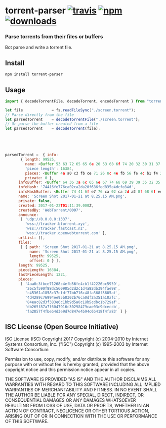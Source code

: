 # torrent-parser [![travis][travis-image]][travis-url] [![npm][npm-image]][npm-url] [![downloads][downloads-image]][downloads-url]

[travis-image]: https://travis-ci.org/CraigglesO/torrent-parser.svg?branch=master
[travis-url]: https://travis-ci.org/CraigglesO/torrent-parser
[npm-image]: https://img.shields.io/npm/v/torrent-parser.svg
[npm-url]: https://npmjs.org/package/torrent-parser
[downloads-image]: https://img.shields.io/npm/dm/torrent-parser.svg
[downloads-url]: https://npmjs.org/package/torrent-parser

### Parse torrents from their files or buffers

Bot parse and write a torrent file.

## Install

``` javascript
npm install torrent-parser
```

## Usage
``` javascript
import { decodeTorrentFile, decodeTorrent, encodeTorrent } from "torrent-parser"

let file             = fs.readFileSync("./screen.torrent");
// Parse directly from the file
let parsedTorrent    = decodeTorrentFile("./screen.torrent");
// Or parse the buffer created from a file
let parsedTorrent    = decodeTorrent(file);





parsedTorrent =  { info: 
       { length: 99525,
         name: <Buffer 53 63 72 65 65 6e 20 53 68 6f 74 20 32 30 31 37 2d 30 31 2d 32 31 20 61 74 20 38 2e 32 35 2e 31 35 20 41 4d 2e 70 6e 67>,
         'piece length': 16384,
         pieces: <Buffer 4a a0 c3 fb ce 71 26 8c 4e fb 56 fe 4c b1 f4 22 26 bc 59 59 26 c5 f5 90 f8 8d c5 60 90 5d 2d 2c 1d 4a 82 db 39 4f ae 98 c4 53 61 a1 85 8c 37 cf df 77 ... >,
         private: 0 },
      infoBuffer: <Buffer 64 36 3a 6c 65 6e 67 74 68 69 39 39 35 32 35 65 34 3a 6e 61 6d 65 34 30 3a 53 63 72 65 65 6e 20 53 68 6f 74 20 32 30 31 37 2d 30 31 2d 32 31 20 61 74 ... >,
      infoHash: '74416fe776ca02ca2da20f686fed835e4dcfe84d',
      infoHashBuffer: <Buffer 74 41 6f e7 76 ca 02 ca 2d a2 0f 68 6f ed 83 5e 4d cf e8 4d>,
      name: 'Screen Shot 2017-01-21 at 8.25.15 AM.png',
      private: false,
      created: 2017-01-22T01:11:39.000Z,
      createdBy: 'WebTorrent/0097',
      announce:
       [ 'udp://0.0.0.0:1337',
         'wss://tracker.btorrent.xyz',
         'wss://tracker.fastcast.nz',
         'wss://tracker.openwebtorrent.com' ],
      urlList: [],
      files:
       [ { path: 'Screen Shot 2017-01-21 at 8.25.15 AM.png',
           name: 'Screen Shot 2017-01-21 at 8.25.15 AM.png',
           length: 99525,
           offset: 0 } ],
      length: 99525,
      pieceLength: 16384,
      lastPieceLength: 1221,
      pieces:
       [ '4aa0c3fbce71268c4efb56fe4cb1f42226bc5959',
         '26c5f590f88dc560905d2d2c1d4a82db394fae98',
         'c45361a1858c37cfdf77bb716c48fa368f3605af',
         '4d4289c76994ee95b0302b76ca0df2a351a10afc',
         '84eac82d3f383e6c1bb9d5a0c18b5cdbc1b729af',
         'db265f87a7f6047916c30298479cae03c9dceccb',
         'fa2857f4fbeb4d3e9d7d847e4b94c6b418f4fa83' ] }

```

## ISC License (Open Source Initiative)

ISC License (ISC)
Copyright 2017 <CraigglesO>
Copyright (c) 2004-2010 by Internet Systems Consortium, Inc. ("ISC")
Copyright (c) 1995-2003 by Internet Software Consortium


Permission to use, copy, modify, and/or distribute this software for any purpose with or without fee is hereby granted, provided that the above copyright notice and this permission notice appear in all copies.

THE SOFTWARE IS PROVIDED "AS IS" AND THE AUTHOR DISCLAIMS ALL WARRANTIES WITH REGARD TO THIS SOFTWARE INCLUDING ALL IMPLIED WARRANTIES OF MERCHANTABILITY AND FITNESS. IN NO EVENT SHALL THE AUTHOR BE LIABLE FOR ANY SPECIAL, DIRECT, INDIRECT, OR CONSEQUENTIAL DAMAGES OR ANY DAMAGES WHATSOEVER RESULTING FROM LOSS OF USE, DATA OR PROFITS, WHETHER IN AN ACTION OF CONTRACT, NEGLIGENCE OR OTHER TORTIOUS ACTION, ARISING OUT OF OR IN CONNECTION WITH THE USE OR PERFORMANCE OF THIS SOFTWARE.
